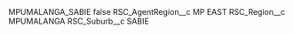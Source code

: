 <?xml version="1.0" encoding="UTF-8"?>
<CustomMetadata xmlns="http://soap.sforce.com/2006/04/metadata" xmlns:xsi="http://www.w3.org/2001/XMLSchema-instance" xmlns:xsd="http://www.w3.org/2001/XMLSchema">
    <label>MPUMALANGA_SABIE</label>
    <protected>false</protected>
    <values>
        <field>RSC_AgentRegion__c</field>
        <value xsi:type="xsd:string">MP EAST</value>
    </values>
    <values>
        <field>RSC_Region__c</field>
        <value xsi:type="xsd:string">MPUMALANGA</value>
    </values>
    <values>
        <field>RSC_Suburb__c</field>
        <value xsi:type="xsd:string">SABIE</value>
    </values>
</CustomMetadata>
